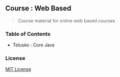 ## Course : Web Based

> Course material for online web based courses

### Table of Contents

- Telusko : Core Java

### License

[MIT License](license)